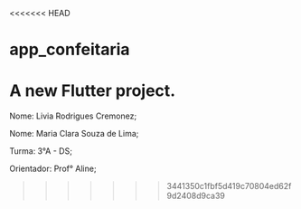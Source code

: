 <<<<<<< HEAD
# app_confeitaria

A new Flutter project.
=======
Nome: Livia Rodrigues Cremonez;

Nome: Maria Clara Souza de Lima;

Turma: 3°A - DS;

Orientador: Prof° Aline;
>>>>>>> 3441350c1fbf5d419c70804ed62f9d2408d9ca39
